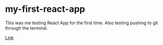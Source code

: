 # my-first-react-app

This was me testing React App for the first time. Also testing pushing to git through the terminal. 

[Link](https://compassionate-spence-ed48c9.netlify.app)
